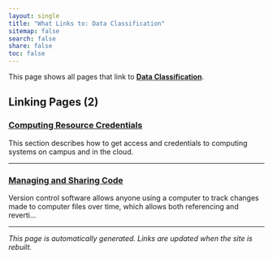```yaml
---
layout: single
title: "What Links to: Data Classification"
sitemap: false
search: false
share: false
toc: false
---
```


This page shows all pages that link to **[Data Classification](/datascience/privacy_security/)**.

## Linking Pages (2)

### [Computing Resource Credentials](/scicomputing/access_credentials/)

This section describes how to get access and credentials to computing systems on campus and in the cloud.

---

### [Managing and Sharing Code](/scicomputing/software_managecode/)

Version control software allows anyone using a computer to track changes made to computer files over time, which allows both referencing and reverti...

---


*This page is automatically generated. Links are updated when the site is rebuilt.*
